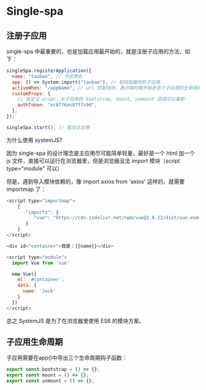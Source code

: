 # Single-spa

## 注册子应用

single-spa 中最重要的，也是加载应用最开始的，就是注册子应用的方法，如下：

```javascript
singleSpa.registerApplication({
  name: "taobao", // 子应用名
  app: () => System.import("taobao"), // 如何加载你的子应用
  activeWhen: "/appName", // url 匹配规则，表示啥时候开始走这个子应用的生命周期
  customProps: {
    // 自定义 props，从子应用的 bootstrap, mount, unmount 回调可以拿到
    authToken: "xc67f6as87f7s9d",
  },
});

singleSpa.start(); // 启动主应用
```

为什么使用 systemJS?

因为 single-spa 的设计理念是主应用尽可能简单轻量，最好是一个 html 加一个 js 文件，直接可以运行在浏览器里，但是浏览器没法 import 模块（script type="module" 可以）

但是，遇到导入模块依赖的，像 import axios from 'axios' 这样的，就需要 importmap 了：

```javascript
<script type="importmap">
    {
       "imports": {
          "vue": "https://cdn.jsdelivr.net/npm/vue@2.6.12/dist/vue.esm.browser.js"
       }
    }
</script>

<div id="container">我是：{{name}}</div>

<script type="module">
  import Vue from 'vue'

  new Vue({
    el: '#container',
    data: {
      name: 'Jack'
    }
  })
</script>

```

总之 SystemJS 是为了在浏览器里使用 ES6 的模块方案。

## 子应用生命周期

子应用需要在app()中导出三个生命周期钩子函数：

```js
export const bootstrap = () => {};
export const mount = () => {};
export const unmount = () => {};
```
